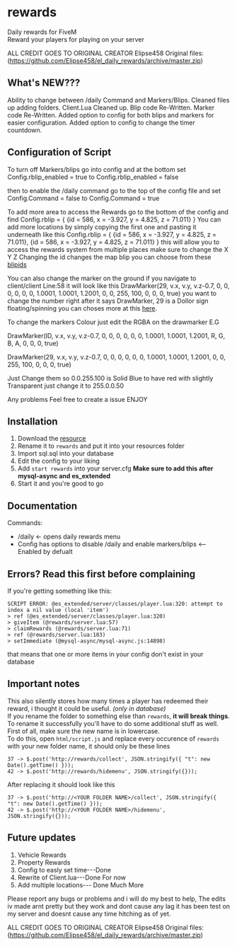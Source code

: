 # rewards
Daily rewards for FiveM  
Reward your players for playing on your server

ALL CREDIT GOES TO ORIGINAL CREATOR Elipse458
Original files: (https://github.com/Elipse458/el_daily_rewards/archive/master.zip)

## What's NEW???
Ability to change between /daily Command and Markers/Blips.
Cleaned files up adding folders.
Client.Lua Cleaned up.
Blip code Re-Written.
Marker code Re-Written.
Added option to config for both blips and markers for easier configuration.
Added option to config to change the timer countdown.

## Configuration of Script
To turn off Markers/blips go into config and at the bottom set 
Config.rblip_enabled = true 
to 
Config.rblip_enabled = false

then to enable the /daily command go to the top of the config file and set 
Config.Command = false 
to 
Config.Command = true

To add more area to access the Rewards go to the bottom of the config and find 
Config.rblip = {
    {id = 586, x = -3.927, y = 4.825, z = 71.011}
}
You can add more locations by simply copying the first one and pasting it underneath like this
Config.rblip = {
    {id = 586, x = -3.927, y = 4.825, z = 71.011},
    {id = 586, x = -3.927, y = 4.825, z = 71.011}
}
this will allow you to access the rewards system from multiple places make sure to change the X Y Z
Changing the id changes the map blip you can choose from these [blipids](https://docs.fivem.net/docs/game-references/blips)

You can also change the marker on the ground if you navigate to client/client Line:58 it will look like this
DrawMarker(29, v.x, v.y, v.z-0.7, 0, 0, 0, 0, 0, 0, 1.0001, 1.0001, 1.2001, 0, 0, 255, 100, 0, 0, 0, true)
you want to change the number right after it says DrawMarker, 29 is a Dollor sign floating/spinning you can choses more at this
[here](https://forum.cfx.re/t/resource-available-markers/99384). 

To change the markers Colour just edit the RGBA on the drawmarker E.G

DrawMarker(ID, v.x, v.y, v.z-0.7, 0, 0, 0, 0, 0, 0, 1.0001, 1.0001, 1.2001, R, G,  B,   A,  0, 0, 0, true)

DrawMarker(29, v.x, v.y, v.z-0.7, 0, 0, 0, 0, 0, 0, 1.0001, 1.0001, 1.2001, 0, 0, 255, 100, 0, 0, 0, true)

Just Change them so 0.0.255.100 is Solid Blue to have red with slightly Transparent just change it to 255.0.0.50

Any problems Feel free to create a issue
ENJOY 

## Installation
1. Download the [resource](https://github.com/RevTheDev/rewards.git)
2. Rename it to `rewards` and put it into your resources folder
3. Import sql.sql into your database
4. Edit the config to your liking
5. Add `start rewards` into your server.cfg **Make sure to add this after mysql-async and es_extended**
6. Start it and you're good to go

## Documentation
Commands:
- /daily <- opens daily rewards menu
- Config has options to disable /daily and enable markers/blips <-- Enabled by defualt

## Errors? Read this first before complaining
If you're getting something like this:
```
SCRIPT ERROR: @es_extended/server/classes/player.lua:320: attempt to index a nil value (local 'item')
> ref (@es_extended/server/classes/player.lua:320)
> giveItem (@rewards/server.lua:57)
> claimRewards (@rewards/server.lua:71)
> ref (@rewards/server.lua:103)
> setImmediate (@mysql-async/mysql-async.js:14898)
```
that means that one or more items in your config don't exist in your database

## Important notes
This also silently stores how many times a player has redeemed their reward, i thought it could be useful. *(only in database)*  
If you rename the folder to something else than `rewards`, **it will break things**.  
To rename it successfully you'll have to do some additional stuff as well. First of all, make sure the new name is in lowercase.  
To do this, open `html/script.js` and replace every occurence of `rewards` with your new folder name, it should only be these lines
```
37 -> $.post('http://rewards/collect', JSON.stringify({ "t": new Date().getTime() }));
42 -> $.post('http://rewards/hidemenu', JSON.stringify({}));
```
After replacing it should look like this
```
37 -> $.post('http://<YOUR FOLDER NAME>/collect', JSON.stringify({ "t": new Date().getTime() }));
42 -> $.post('http://<YOUR FOLDER NAME>/hidemenu', JSON.stringify({}));
```
## Future updates 
1) Vehicle Rewards
2) Property Rewards
3) Config to easly set time---Done
4) Rewrite of Client.lua---Done For now
5) Add multiple locations--- Done
Much More

Please report any bugs or problems and i will do my best to help, The edits iv made arnt pretty but they work and dont cause any lag it has been test on my server and doesnt cause any time hitching as of yet.

ALL CREDIT GOES TO ORIGINAL CREATOR Elipse458
Original files: (https://github.com/Elipse458/el_daily_rewards/archive/master.zip)
